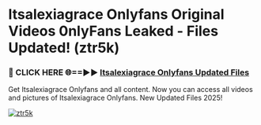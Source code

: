 # Itsalexiagrace Onlyfans Original Videos 0nlyFans Leaked - Files Updated! (ztr5k)

<h3>🔴 CLICK HERE 🌐==►► <a href="https://tinyurl.com/x26r9saj" rel="nofollow">Itsalexiagrace Onlyfans Updated Files</a></h3>

Get Itsalexiagrace Onlyfans and all content. Now you can access all videos and pictures of Itsalexiagrace Onlyfans. New Updated Files 2025!

[![ztr5k](https://i.imgur.com/LkgZPqh.gif)](https://tinyurl.com/x26r9saj)
